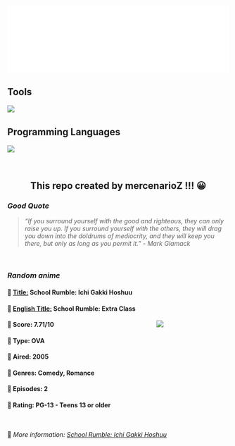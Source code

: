 
<img src="svg/nai.svg" />

<p>
  <h2>Tools</h2>
  <a href="https://skillicons.dev">
    <img src="https://skillicons.dev/icons?i=git,bash,vim,ubuntu,tensorflow,pytorch,docker,raspberrypi" />
  </a>

  <br />

  <h2>Programming Languages</h2>

  <a href="https://skillicons.dev">
    <img src="https://skillicons.dev/icons?i=python,c,cpp" />
  </a>
</p>

<br />

<h2 align="center">This repo created by mercenarioZ !!! 😀</h2>
<h3><i>Good Quote</i></h3>

<blockquote>
<i>
“If you surround yourself with the good and righteous, they can only raise you up. If you surround yourself with the others, they will drag you down into the doldrums of mediocrity, and they will keep you there, but only as long as you permit it.” - Mark Glamack
</i>
</blockquote>

<br />

<h3><i>Random anime</i></h3>

<h4>
  <strong>🥭 <u>Title:</u></strong> School Rumble: Ichi Gakki Hoshuu
</h4>

<h4>🌿 <u>English Title:</u> School Rumble: Extra Class</h4>

<img align="right" width="165" src=https://cdn.myanimelist.net/images/anime/5/75489.jpg />

<h4>🌱 Score: 7.71/10</h4>

<h4>🌲 Type: OVA</h4>

<h4>🌴 Aired: 2005</h4>

<h4>🌵 Genres: Comedy, Romance</h4>

<h4>🥑 Episodes: 2</h4>

<h4>🍏 Rating: PG-13 - Teens 13 or older</h4>

<br />

🍂 *More information: [School Rumble: Ichi Gakki Hoshuu](https://myanimelist.net/anime/517/School_Rumble__Ichi_Gakki_Hoshuu)*
    